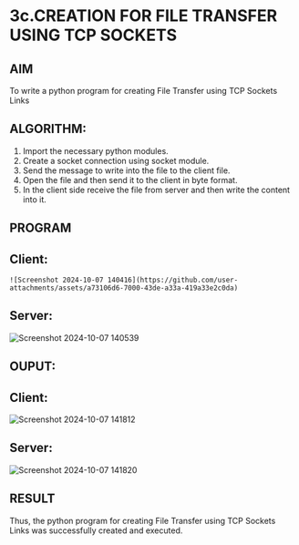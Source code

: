 # 3c.CREATION FOR FILE TRANSFER USING TCP SOCKETS
## AIM
To write a python program for creating File Transfer using TCP Sockets Links
## ALGORITHM:
1. Import the necessary python modules.
2. Create a socket connection using socket module.
3. Send the message to write into the file to the client file.
4. Open the file and then send it to the client in byte format.
5. In the client side receive the file from server and then write the content into it.
## PROGRAM
  ## Client:

    ![Screenshot 2024-10-07 140416](https://github.com/user-attachments/assets/a73106d6-7000-43de-a33a-419a33e2c0da)

   ## Server:

   ![Screenshot 2024-10-07 140539](https://github.com/user-attachments/assets/fc841f92-080d-4f27-9d08-326acc1136a6)

   
## OUPUT:
   ## Client:
   
   ![Screenshot 2024-10-07 141812](https://github.com/user-attachments/assets/786c57df-57ea-4017-94ae-7b4fce27ca1d)

   ## Server:
   
   ![Screenshot 2024-10-07 141820](https://github.com/user-attachments/assets/93dfe520-bca2-4a53-9c81-f382e3f0324c)

## RESULT
Thus, the python program for creating File Transfer using TCP Sockets Links was 
successfully created and executed.
